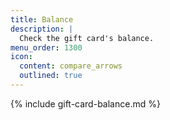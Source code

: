 ```yaml
---
title: Balance
description: |
  Check the gift card's balance.
menu_order: 1300
icon:
  content: compare_arrows
  outlined: true
---
```


{% include gift-card-balance.md %}
